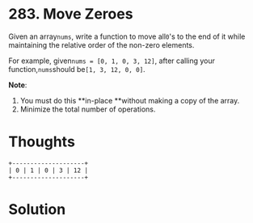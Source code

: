 # 283. Move Zeroes

Given an array`nums`, write a function to move all`0`'s to the end of it while maintaining the relative order of the non-zero elements.

For example, given`nums = [0, 1, 0, 3, 12]`, after calling your function,`nums`should be`[1, 3, 12, 0, 0]`.

**Note**:

1. You must do this **in-place **without making a copy of the array.
2. Minimize the total number of operations.

# Thoughts

```asciidoc
+--------------------+
| 0 | 1 | 0 | 3 | 12 |
+--------------------+
```

# Solution



